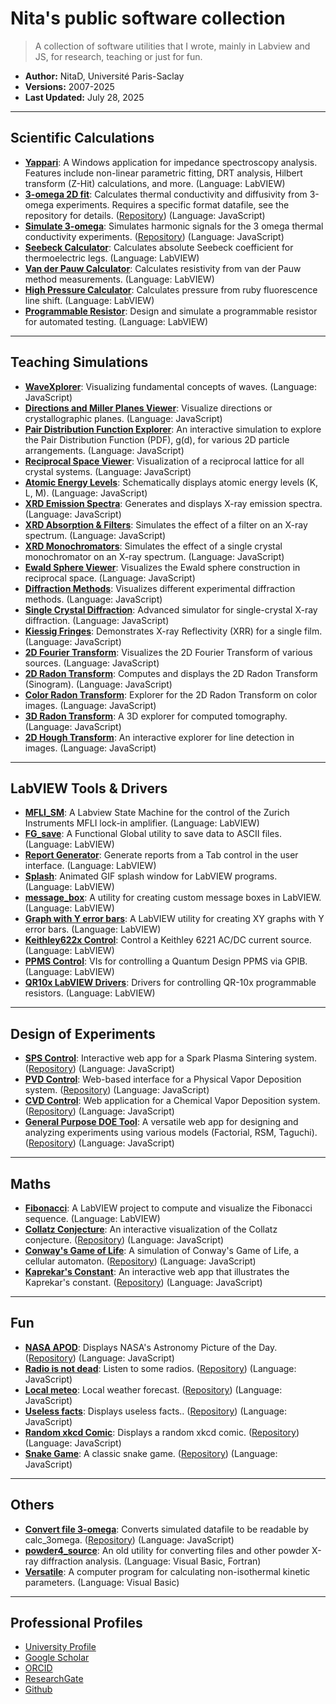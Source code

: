 # Nita's public software collection

> A collection of software utilities that I wrote, mainly in Labview and JS, for research, teaching or just for fun.

* **Author:** NitaD, Université Paris-Saclay
* **Versions:** 2007-2025
* **Last Updated:** July 28, 2025

---

## Scientific Calculations

* [**Yappari**](https://github.com/nitad54448/yappari-5-1): A Windows application for impedance spectroscopy analysis. Features include non-linear parametric fitting, DRT analysis, Hilbert transform (Z-Hit) calculations, and more. (Language: LabVIEW)
* [**3-omega 2D fit**](https://nitad54448.github.io/calc_3omega/): Calculates thermal conductivity and diffusivity from 3-omega experiments. Requires a specific format datafile, see the repository for details. ([Repository](https://github.com/nitad54448/calc_3omega)) (Language: JavaScript)
* [**Simulate 3-omega**](https://nitad54448.github.io/sim_3omega/): Simulates harmonic signals for the 3 omega thermal conductivity experiments. ([Repository](https://github.com/nitad54448/sim_3omega)) (Language: JavaScript)
* [**Seebeck Calculator**](https://github.com/nitad54448/calculate_Seebeck): Calculates absolute Seebeck coefficient for thermoelectric legs. (Language: LabVIEW)
* [**Van der Pauw Calculator**](https://github.com/nitad54448/van_der_Pauw_Labview): Calculates resistivity from van der Pauw method measurements. (Language: LabVIEW)
* [**High Pressure Calculator**](https://github.com/nitad54448/high_pressure_Ruby): Calculates pressure from ruby fluorescence line shift. (Language: LabVIEW)
* [**Programmable Resistor**](https://github.com/nitad54448/programmable_Resistor): Design and simulate a programmable resistor for automated testing. (Language: LabVIEW)

---

## Teaching Simulations

* [**WaveXplorer**](https://nitad54448.github.io/Enseignement/WaveXplorer.html): Visualizing fundamental concepts of waves. (Language: JavaScript)
* [**Directions and Miller Planes Viewer**](https://nitad54448.github.io/Enseignement/Miller.html): Visualize directions or crystallographic planes. (Language: JavaScript)
* [**Pair Distribution Function Explorer**](https://nitad54448.github.io/Enseignement/pdf.html): An interactive simulation to explore the Pair Distribution Function (PDF), g(d), for various 2D particle arrangements. (Language: JavaScript)
* [**Reciprocal Space Viewer**](https://nitad54448.github.io/Enseignement/RSpace.html): Visualization of a reciprocal lattice for all crystal systems. (Language: JavaScript)
* [**Atomic Energy Levels**](https://nitad54448.github.io/Enseignement/niveaux_atomiques.html): Schematically displays atomic energy levels (K, L, M). (Language: JavaScript)
* [**XRD Emission Spectra**](https://nitad54448.github.io/Enseignement/Emission.html): Generates and displays X-ray emission spectra. (Language: JavaScript)
* [**XRD Absorption & Filters**](https://nitad54448.github.io/Enseignement/filtres.html): Simulates the effect of a filter on an X-ray spectrum. (Language: JavaScript)
* [**XRD Monochromators**](https://nitad54448.github.io/Enseignement/monochromateur.html): Simulates the effect of a single crystal monochromator on an X-ray spectrum. (Language: JavaScript)
* [**Ewald Sphere Viewer**](https://nitad54448.github.io/Enseignement/ewald.html): Visualizes the Ewald sphere construction in reciprocal space. (Language: JavaScript)
* [**Diffraction Methods**](https://nitad54448.github.io/Enseignement/DiffractionMethods.html): Visualizes different experimental diffraction methods. (Language: JavaScript)
* [**Single Crystal Diffraction**](https://nitad54448.github.io/Enseignement/4-circles.html): Advanced simulator for single-crystal X-ray diffraction. (Language: JavaScript)
* [**Kiessig Fringes**](https://nitad54448.github.io/Enseignement/kiessig.html): Demonstrates X-ray Reflectivity (XRR) for a single film. (Language: JavaScript)
* [**2D Fourier Transform**](https://nitad54448.github.io/Enseignement/FT.html): Visualizes the 2D Fourier Transform of various sources. (Language: JavaScript)
* [**2D Radon Transform**](https://nitad54448.github.io/Enseignement/Radon.html): Computes and displays the 2D Radon Transform (Sinogram). (Language: JavaScript)
* [**Color Radon Transform**](https://nitad54448.github.io/Enseignement/ColorRadon.html): Explorer for the 2D Radon Transform on color images. (Language: JavaScript)
* [**3D Radon Transform**](https://nitad54448.github.io/Enseignement/3D_Radon.html): A 3D explorer for computed tomography. (Language: JavaScript)
* [**2D Hough Transform**](https://nitad54448.github.io/Enseignement/Hough.html): An interactive explorer for line detection in images. (Language: JavaScript)

---

## LabVIEW Tools & Drivers

* [**MFLI_SM**](https://github.com/nitad54448/MFLI_SM): A Labview State Machine for the control of the Zurich Instruments MFLI lock-in amplifier. (Language: LabVIEW)
* [**FG_save**](https://github.com/nitad54448/FG_save): A Functional Global utility to save data to ASCII files. (Language: LabVIEW)
* [**Report Generator**](https://github.com/nitad54448/create_report): Generate reports from a Tab control in the user interface. (Language: LabVIEW)
* [**Splash**](https://github.com/nitad54448/splash): Animated GIF splash window for LabVIEW programs. (Language: LabVIEW)
* [**message_box**](https://github.com/nitad54448/message_box): A utility for creating custom message boxes in LabVIEW. (Language: LabVIEW)
* [**Graph with Y error bars**](https://github.com/nitad54448/XY_graph): A LabVIEW utility for creating XY graphs with Y error bars. (Language: LabVIEW)
* [**Keithley622x Control**](https://github.com/nitad54448/Keithley622x_control_Labview): Control a Keithley 6221 AC/DC current source. (Language: LabVIEW)
* [**PPMS Control**](https://github.com/nitad54448/ppms_control): VIs for controlling a Quantum Design PPMS via GPIB. (Language: LabVIEW)
* [**QR10x LabVIEW Drivers**](https://github.com/nitad54448/QR10x_Labview_drivers): Drivers for controlling QR-10x programmable resistors. (Language: LabVIEW)

---

## Design of Experiments

* [**SPS Control**](https://nitad54448.github.io/sps/): Interactive web app for a Spark Plasma Sintering system. ([Repository](https://github.com/nitad54448/sps)) (Language: JavaScript)
* [**PVD Control**](https://nitad54448.github.io/pvd/): Web-based interface for a Physical Vapor Deposition system. ([Repository](https://github.com/nitad54448/pvd)) (Language: JavaScript)
* [**CVD Control**](https://nitad54448.github.io/cvd/): Web application for a Chemical Vapor Deposition system. ([Repository](https://github.com/nitad54448/cvd)) (Language: JavaScript)
* [**General Purpose DOE Tool**](https://nitad54448.github.io/DOE/): A versatile web app for designing and analyzing experiments using various models (Factorial, RSM, Taguchi). ([Repository](https://github.com/nitad54448/DOE)) (Language: JavaScript)

---

## Maths

* [**Fibonacci**](https://github.com/nitad54448/Fibonacci): A LabVIEW project to compute and visualize the Fibonacci sequence. (Language: LabVIEW)
* [**Collatz Conjecture**](https://nitad54448.github.io/Collatz/): An interactive visualization of the Collatz conjecture. ([Repository](https://github.com/nitad54448/collatz)) (Language: JavaScript)
* [**Conway's Game of Life**](https://nitad54448.github.io/Conway/): A simulation of Conway's Game of Life, a cellular automaton. ([Repository](https://github.com/nitad54448/conway)) (Language: JavaScript)
* [**Kaprekar's Constant**](https://nitad54448.github.io/kaprekar/): An interactive web app that illustrates the Kaprekar's constant. ([Repository](https://github.com/nitad54448/kaprekar)) (Language: JavaScript)

---

## Fun

* [**NASA APOD**](https://nitad54448.github.io/apod/): Displays NASA's Astronomy Picture of the Day. ([Repository](https://github.com/nitad54448/apod)) (Language: JavaScript)
* [**Radio is not dead**](https://nitad54448.github.io/radio/): Listen to some radios. ([Repository](https://github.com/nitad54448/radio)) (Language: JavaScript)
* [**Local meteo**](https://nitad54448.github.io/meteo/): Local weather forecast. ([Repository](https://github.com/nitad54448/meteo)) (Language: JavaScript)
* [**Useless facts**](https://nitad54448.github.io/facts/): Displays useless facts.. ([Repository](https://github.com/nitad54448/facts)) (Language: JavaScript)
* [**Random xkcd Comic**](https://nitad54448.github.io/random_xkcd/): Displays a random xkcd comic. ([Repository](https://github.com/nitad54448/random_xkcd)) (Language: JavaScript)
* [**Snake Game**](https://nitad54448.github.io/snake/): A classic snake game. ([Repository](https://github.com/nitad54448/snake)) (Language: JavaScript)

---

## Others

* [**Convert file 3-omega**](https://nitad54448.github.io/convert_3omega/): Converts simulated datafile to be readable by calc_3omega. ([Repository](https://github.com/nitad54448/convert_3omega)) (Language: JavaScript)
* [**powder4_source**](https://github.com/nitad54448/powder4_source): An old utility for converting files and other powder X-ray diffraction analysis. (Language: Visual Basic, Fortran)
* [**Versatile**](https://github.com/nitad54448/Versatile): A computer program for calculating non-isothermal kinetic parameters. (Language: Visual Basic)

---

## Professional Profiles

* [University Profile](https://www.icmmo.universite-paris-saclay.fr/fr/perso/nita-dragoe/)
* [Google Scholar](https://scholar.google.com/citations?user=6S5F9fMAAAAJ&hl=fr)
* [ORCID](https://orcid.org/0000-0002-5142-9021)
* [ResearchGate](https://www.researchgate.net/profile/Nita-Dragoe)
* [Github](https://github.com/nitad54448)
